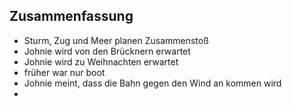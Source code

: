 ## Zusammenfassung
+ Sturm, Zug und Meer planen Zusammenstoß
+ Johnie wird von den Brücknern erwartet
+ Johnie wird zu Weihnachten erwartet
+ früher war nur boot
+ Johnie meint, dass die Bahn gegen den Wind an kommen wird
+  